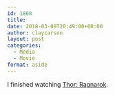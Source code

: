 ```yaml
---
id: 1868
title: 
date: 2018-03-09T20:49:00+00:00
author: claycarson
layout: post
categories: 
  - Media
  - Movie
format: aside
---
```

I finished watching [Thor: Ragnarok](https://imdb.com/title/tt3501632/?ref=m_nv_sr_2).